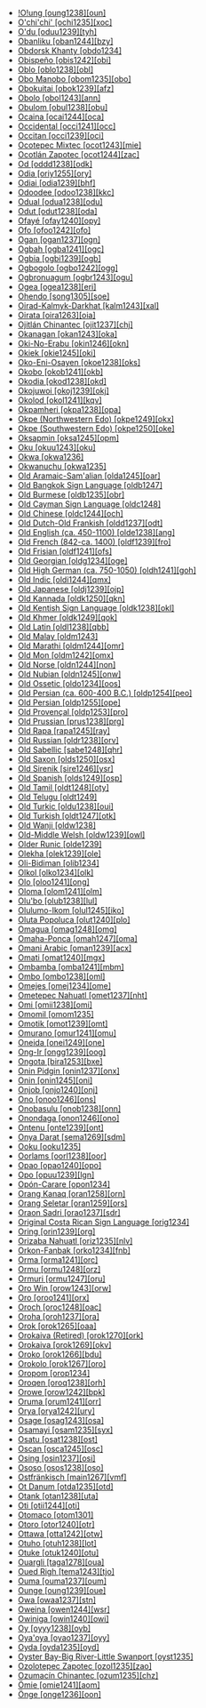 - [!O!ung [oung1238][oun]](tree/book1242/oung1238/md.ini)
- [O'chi'chi' [ochi1235][xoc]](tree/atla1278/volt1241/benu1247/delt1251/cent2028/kugb1242/obul1239/ochi1235/md.ini)
- [O'du [oduu1239][tyh]](tree/aust1305/khmu1236/phay1242/pram1235/oduu1239/md.ini)
- [Obanliku [oban1244][bzy]](tree/atla1278/volt1241/benu1247/bant1294/sout3152/bend1256/oban1244/md.ini)
- [Obdorsk Khanty [obdo1234]](tree/ural1272/khan1279/nort3264/obdo1234/md.ini)
- [Obispeño [obis1242][obi]](tree/chum1262/obis1242/md.ini)
- [Oblo [oblo1238][obl]](tree/atla1278/volt1241/nort3149/came1255/unun9906/oblo1238/md.ini)
- [Obo Manobo [obom1235][obo]](tree/aust1307/mala1545/grea1284/mano1276/cent2255/east2778/west2829/obom1235/md.ini)
- [Obokuitai [obok1239][afz]](tree/lake1255/tari1255/east2502/erit1238/obok1239/md.ini)
- [Obolo [obol1243][ann]](tree/atla1278/volt1241/benu1247/delt1251/obol1242/obol1244/obol1243/md.ini)
- [Obulom [obul1238][obu]](tree/atla1278/volt1241/benu1247/delt1251/cent2028/kugb1242/obul1239/obul1238/md.ini)
- [Ocaina [ocai1244][oca]](tree/huit1251/nonu1240/ocai1244/md.ini)
- [Occidental [occi1241][occ]](tree/book1242/occi1241/md.ini)
- [Occitan [occi1239][oci]](tree/indo1319/clas1257/ital1284/lati1262/lati1263/impe1234/roma1334/ital1285/west2813/shif1234/sout3183/occi1240/occi1239/md.ini)
- [Ocotepec Mixtec [ocot1243][mie]](tree/otom1299/east2557/amuz1253/mixt1422/mixt1423/mixt1427/west2824/ocot1243/md.ini)
- [Ocotlán Zapotec [ocot1244][zac]](tree/otom1299/east2557/popo1292/zapo1436/zapo1437/nucl1765/core1259/cent2146/west2947/exte1234/ocot1244/md.ini)
- [Od [oddd1238][odk]](tree/indo1319/clas1257/indo1320/indo1321/indo1322/subc1234/guja1255/raja1256/oddd1238/md.ini)
- [Odia [oriy1255][ory]](tree/indo1319/clas1257/indo1320/indo1321/indo1323/oriy1254/macr1269/oriy1255/md.ini)
- [Odiai [odia1239][bhf]](tree/odia1239/md.ini)
- [Odoodee [odoo1238][kkc]](tree/east2433/odoo1238/md.ini)
- [Odual [odua1238][odu]](tree/atla1278/volt1241/benu1247/delt1251/cent2028/abua1243/odua1238/md.ini)
- [Odut [odut1238][oda]](tree/book1242/odut1238/md.ini)
- [Ofayé [ofay1240][opy]](tree/nucl1710/ofay1240/md.ini)
- [Ofo [ofoo1242][ofo]](tree/siou1252/core1249/ohio1234/sout2988/ofoo1242/md.ini)
- [Ogan [ogan1237][ogn]](tree/book1242/ogan1237/md.ini)
- [Ogbah [ogba1241][ogc]](tree/atla1278/volt1241/benu1247/igbo1258/igbo1259/ogba1241/md.ini)
- [Ogbia [ogbi1239][ogb]](tree/atla1278/volt1241/benu1247/delt1251/cent2028/kugb1242/ogbi1239/md.ini)
- [Ogbogolo [ogbo1242][ogg]](tree/atla1278/volt1241/benu1247/delt1251/cent2028/kugb1242/ogbo1242/md.ini)
- [Ogbronuagum [ogbr1243][ogu]](tree/atla1278/volt1241/benu1247/delt1251/cent2028/kugb1242/ogbr1243/md.ini)
- [Ogea [ogea1238][eri]](tree/nucl1709/mada1298/raic1241/nuru1240/ogea1238/md.ini)
- [Ohendo [song1305][soe]](tree/atla1278/volt1241/benu1247/bant1294/sout3152/narr1281/cent2260/grea1286/ngir1248/ngir1249/ngir1252/ngir1254/boba1248/song1305/md.ini)
- [Oirad-Kalmyk-Darkhat [kalm1243][xal]](tree/mong1349/mong1329/oira1260/khal1273/mong1331/kalm1243/md.ini)
- [Oirata [oira1263][oia]](tree/timo1261/east2519/east2520/fata1246/oira1263/md.ini)
- [Ojitlán Chinantec [ojit1237][chj]](tree/otom1299/west2783/otop1241/chin1484/cent2365/nort3349/chin1486/ojit1237/md.ini)
- [Okanagan [okan1243][oka]](tree/sali1255/inte1241/sout1559/okan1243/md.ini)
- [Oki-No-Erabu [okin1246][okn]](tree/japo1237/ryuk1243/nort3255/amam1245/nucl1644/okin1245/okin1246/md.ini)
- [Okiek [okie1245][oki]](tree/nilo1247/sout2830/kale1246/okie1247/okie1245/md.ini)
- [Oko-Eni-Osayen [okoe1238][oks]](tree/atla1278/volt1241/benu1247/okoe1238/md.ini)
- [Okobo [okob1241][okb]](tree/atla1278/volt1241/benu1247/delt1251/obol1242/okob1241/md.ini)
- [Okodia [okod1238][okd]](tree/ijoi1239/ijoo1239/west2446/inla1259/okod1238/md.ini)
- [Okojuwoi [okoj1239][okj]](tree/grea1241/midd1323/okoj1239/md.ini)
- [Okolod [okol1241][kqv]](tree/aust1307/mala1545/nort3253/sout3154/grea1294/muru1275/east2724/okol1241/md.ini)
- [Okpamheri [okpa1238][opa]](tree/atla1278/volt1241/benu1247/akpe1249/edoi1239/nort3183/sout3171/okpa1238/md.ini)
- [Okpe (Northwestern Edo) [okpe1249][okx]](tree/atla1278/volt1241/benu1247/akpe1249/edoi1239/nort3183/sout3171/okpe1251/okpe1249/md.ini)
- [Okpe (Southwestern Edo) [okpe1250][oke]](tree/atla1278/volt1241/benu1247/akpe1249/edoi1239/sout2805/okpe1250/md.ini)
- [Oksapmin [oksa1245][opm]](tree/nucl1709/cent2116/awyu1265/okok1235/oksa1245/md.ini)
- [Oku [okuu1243][oku]](tree/atla1278/volt1241/benu1247/bant1294/sout3152/wide1239/narr1282/ring1243/cent2275/okuu1243/md.ini)
- [Okwa [okwa1236]](tree/uncl1493/okwa1236/md.ini)
- [Okwanuchu [okwa1235]](tree/uncl1493/okwa1235/md.ini)
- [Old Aramaic-Sam'alian [olda1245][oar]](tree/afro1255/semi1276/west2786/cent2236/nort3165/aram1259/olda1245/md.ini)
- [Old Bangkok Sign Language [oldb1247]](tree/sign1238/deaf1237/oldc1249/oldc1250/oldb1247/md.ini)
- [Old Burmese [oldb1235][obr]](tree/sino1245/burm1265/lolo1265/burm1266/sout3159/nucl1730/oldm1246/oldb1235/md.ini)
- [Old Cayman Sign Language [oldc1248]](tree/sign1238/vill1244/prov1248/oldc1248/md.ini)
- [Old Chinese [oldc1244][och]](tree/sino1245/sini1245/oldc1244/md.ini)
- [Old Dutch-Old Frankish [oldd1237][odt]](tree/indo1319/clas1257/germ1287/nort3152/west2793/macr1270/oldd1237/md.ini)
- [Old English (ca. 450-1100) [olde1238][ang]](tree/indo1319/clas1257/germ1287/nort3152/west2793/nort3175/angl1264/angl1265/olde1238/md.ini)
- [Old French (842-ca. 1400) [oldf1239][fro]](tree/indo1319/clas1257/ital1284/lati1262/lati1263/impe1234/roma1334/ital1285/west2813/shif1234/nort3208/gall1280/oila1234/oldf1239/md.ini)
- [Old Frisian [oldf1241][ofs]](tree/indo1319/clas1257/germ1287/nort3152/west2793/nort3175/angl1264/fris1239/oldf1241/md.ini)
- [Old Georgian [oldg1234][oge]](tree/kart1248/geor1252/geor1253/oldg1234/md.ini)
- [Old High German (ca. 750-1050) [oldh1241][goh]](tree/indo1319/clas1257/germ1287/nort3152/west2793/high1289/high1286/oldh1241/md.ini)
- [Old Indic [oldi1244][qmx]](tree/book1242/oldi1244/md.ini)
- [Old Japanese [oldj1239][ojp]](tree/japo1237/japa1256/oldj1239/md.ini)
- [Old Kannada [oldk1250][qkn]](tree/drav1251/sout3133/sout3138/tami1291/bada1263/kann1259/kann1255/oldk1250/md.ini)
- [Old Kentish Sign Language [oldk1238][okl]](tree/sign1238/vill1244/oldk1238/md.ini)
- [Old Khmer [oldk1249][qok]](tree/aust1305/khme1253/oldk1249/md.ini)
- [Old Latin [oldl1238][qbb]](tree/indo1319/clas1257/ital1284/lati1262/lati1263/oldl1238/md.ini)
- [Old Malay [oldm1243]](tree/aust1307/mala1545/mala1536/nort3170/mala1538/nucl1733/sing1270/oldm1243/md.ini)
- [Old Marathi [oldm1244][omr]](tree/indo1319/clas1257/indo1320/indo1321/indo1325/mara1416/oldm1244/md.ini)
- [Old Mon [oldm1242][omx]](tree/aust1305/moni1258/oldm1242/md.ini)
- [Old Norse [oldn1244][non]](tree/indo1319/clas1257/germ1287/nort3152/nort3160/west2805/oldn1244/md.ini)
- [Old Nubian [oldn1245][onw]](tree/nubi1251/nobi1239/oldn1245/md.ini)
- [Old Ossetic [oldo1234][oos]](tree/indo1319/clas1257/indo1320/iran1269/cent2317/sogd1247/osse1245/oldo1234/md.ini)
- [Old Persian (ca. 600-400 B.C.) [oldp1254][peo]](tree/indo1319/clas1257/indo1320/iran1269/sout3157/oldp1254/md.ini)
- [Old Persian [oldp1255][ope]](tree/book1242/oldp1255/md.ini)
- [Old Provençal [oldp1253][pro]](tree/indo1319/clas1257/ital1284/lati1262/lati1263/impe1234/roma1334/ital1285/west2813/shif1234/sout3183/occi1240/oldp1253/md.ini)
- [Old Prussian [prus1238][prg]](tree/indo1319/clas1257/balt1263/prus1238/md.ini)
- [Old Rapa [rapa1245][ray]](tree/aust1307/mala1545/cent2237/east2712/ocea1241/cent2060/east2445/poly1242/nucl1485/nort3246/solo1260/cent2298/east2449/cent2062/mang1433/rapa1245/md.ini)
- [Old Russian [oldr1238][orv]](tree/indo1319/clas1257/balt1263/slav1255/east1426/oldr1238/md.ini)
- [Old Sabellic [sabe1248][qhr]](tree/indo1319/clas1257/ital1284/sabe1249/sabe1248/md.ini)
- [Old Saxon [olds1250][osx]](tree/indo1319/clas1257/germ1287/nort3152/west2793/nort3175/alts1234/olds1250/md.ini)
- [Old Sirenik [sire1246][ysr]](tree/eski1264/eski1265/sire1246/md.ini)
- [Old Spanish [olds1249][osp]](tree/indo1319/clas1257/ital1284/lati1262/lati1263/impe1234/roma1334/ital1285/west2813/shif1234/sout3183/west2838/cast1243/olds1249/md.ini)
- [Old Tamil [oldt1248][oty]](tree/drav1251/sout3133/sout3138/tami1291/tami1292/tami1293/tami1294/tami1297/tami1298/tami1299/oldt1248/md.ini)
- [Old Telugu [oldt1249]](tree/drav1251/sout3133/sout3139/telu1265/oldt1249/md.ini)
- [Old Turkic [oldu1238][oui]](tree/turk1311/comm1245/karl1243/oldu1238/md.ini)
- [Old Turkish [oldt1247][otk]](tree/book1242/oldt1247/md.ini)
- [Old Wanji [oldw1238]](tree/indo1319/clas1257/indo1320/iran1269/shug1237/shug1253/oldw1238/md.ini)
- [Old-Middle Welsh [oldw1239][owl]](tree/indo1319/clas1257/celt1248/nucl1715/tgbc1234/insu1254/bryt1239/oldm1247/oldw1239/md.ini)
- [Older Runic [olde1239]](tree/indo1319/clas1257/germ1287/nort3152/olde1239/md.ini)
- [Olekha [olek1239][ole]](tree/sino1245/bodi1256/bodi1257/tsha1246/east1469/olek1239/md.ini)
- [Oli-Bidiman [olib1234]](tree/atla1278/volt1241/benu1247/bant1294/sout3152/narr1281/bant1295/sawa1251/dual1244/olib1234/md.ini)
- [Olkol [olko1234][olk]](tree/book1242/olko1234/md.ini)
- [Olo [oloo1241][ong]](tree/nucl1708/auol1234/oloe1234/oloo1241/md.ini)
- [Oloma [olom1241][olm]](tree/atla1278/volt1241/benu1247/akpe1249/edoi1239/nort3183/sout3171/olom1241/md.ini)
- [Olu'bo [olub1238][lul]](tree/cent2225/moru1252/sout2827/olub1238/md.ini)
- [Olulumo-Ikom [olul1245][iko]](tree/atla1278/volt1241/benu1247/delt1251/uppe1418/cent2027/east2400/olul1245/md.ini)
- [Oluta Popoluca [olut1240][plo]](tree/mixe1284/mixe1286/olut1240/md.ini)
- [Omagua [omag1248][omg]](tree/tupi1275/mawe1252/awet1245/tupi1276/sout3271/tupi1287/omag1247/omag1248/md.ini)
- [Omaha-Ponca [omah1247][oma]](tree/siou1252/core1249/miss1254/dheg1241/omah1247/md.ini)
- [Omani Arabic [oman1239][acx]](tree/afro1255/semi1276/west2786/cent2236/arab1394/arab1395/arab1393/oman1239/md.ini)
- [Omati [omat1240][mgx]](tree/book1242/omat1240/md.ini)
- [Ombamba [omba1241][mbm]](tree/atla1278/volt1241/benu1247/bant1294/sout3152/narr1281/cent2260/njeb1243/mber1262/tsit1234/omba1243/omba1241/md.ini)
- [Ombo [ombo1238][oml]](tree/atla1278/volt1241/benu1247/bant1294/sout3152/narr1281/cent2260/grea1286/kela1261/vieu1234/nkut1239/ombo1238/md.ini)
- [Omejes [omej1234][ome]](tree/book1242/omej1234/md.ini)
- [Ometepec Nahuatl [omet1237][nht]](tree/utoa1244/sout3136/cora1261/azte1234/east2720/omet1237/md.ini)
- [Omi [omii1238][omi]](tree/cent2225/moru1252/cent2043/kali1312/omii1238/md.ini)
- [Omomil [omom1235]](tree/utoa1244/nort2953/unun9948/omom1235/md.ini)
- [Omotik [omot1239][omt]](tree/nilo1247/sout2830/tato1241/omot1239/md.ini)
- [Omurano [omur1241][omu]](tree/omur1241/md.ini)
- [Oneida [onei1249][one]](tree/iroq1247/nort2947/moha1257/onei1249/md.ini)
- [Ong-Ir [ongg1239][oog]](tree/aust1305/katu1271/taoi1247/ongt1234/ongg1239/md.ini)
- [Ongota [bira1253][bxe]](tree/bira1253/md.ini)
- [Onin Pidgin [onin1237][onx]](tree/pidg1258/onin1246/onin1237/md.ini)
- [Onin [onin1245][oni]](tree/aust1307/mala1545/cent2237/cent2245/keit1238/yamd1241/onin1244/onin1245/md.ini)
- [Onjob [onjo1240][onj]](tree/daga1274/onjo1240/md.ini)
- [Ono [onoo1246][ons]](tree/nucl1709/fini1244/huon1246/east2705/kala1410/onoo1246/md.ini)
- [Onobasulu [onob1238][onn]](tree/bosa1245/bosa1246/onob1238/md.ini)
- [Onondaga [onon1246][ono]](tree/iroq1247/nort2947/onon1246/md.ini)
- [Ontenu [onte1239][ont]](tree/book1242/onte1239/md.ini)
- [Onya Darat [sema1269][sdm]](tree/aust1307/mala1545/land1261/bida1239/sout2922/sema1269/md.ini)
- [Ooku [ooku1235]](tree/mail1249/bauw1241/ooku1235/md.ini)
- [Oorlams [oorl1238][oor]](tree/indo1319/clas1257/germ1287/nort3152/west2793/macr1270/midd1347/mode1257/glob1241/afri1273/oorl1238/md.ini)
- [Opao [opao1240][opo]](tree/nucl1580/west2573/opao1240/md.ini)
- [Opo [opuu1239][lgn]](tree/koma1264/opuu1238/dana1255/opuu1239/md.ini)
- [Opón-Carare [opon1234]](tree/cari1283/yukp1242/opon1234/md.ini)
- [Orang Kanaq [oran1258][orn]](tree/aust1307/mala1545/mala1536/nort3170/mala1538/nucl1733/sing1270/oran1258/md.ini)
- [Orang Seletar [oran1259][ors]](tree/aust1307/mala1545/mala1536/nort3170/mala1538/nucl1733/sing1270/oran1259/md.ini)
- [Oraon Sadri [orao1237][sdr]](tree/indo1319/clas1257/indo1320/indo1321/biha1245/west2806/sada1242/orao1237/md.ini)
- [Original Costa Rican Sign Language [orig1234]](tree/sign1238/vill1244/orig1234/md.ini)
- [Oring [orin1239][org]](tree/atla1278/volt1241/benu1247/delt1251/uppe1418/cent2027/nort2790/kori1259/orin1239/md.ini)
- [Orizaba Nahuatl [oriz1235][nlv]](tree/utoa1244/sout3136/cora1261/azte1234/east2720/tehu1243/oriz1235/md.ini)
- [Orkon-Fanbak [orko1234][fnb]](tree/aust1307/mala1545/cent2237/east2712/ocea1241/nort3195/cent2269/ambr1240/port1292/orko1234/md.ini)
- [Orma [orma1241][orc]](tree/afro1255/cush1243/east2699/lowl1267/sout3055/main1283/nucl1701/nucl1736/cent2302/cent2303/orma1241/md.ini)
- [Ormu [ormu1248][orz]](tree/aust1307/mala1545/cent2237/east2712/ocea1241/west2818/nort3206/sarm1241/jaya1243/ormu1248/md.ini)
- [Ormuri [ormu1247][oru]](tree/indo1319/clas1257/indo1320/iran1269/ormu1249/ormu1247/md.ini)
- [Oro Win [orow1243][orw]](tree/chap1271/more1263/wari1269/wanh1234/wari1267/orow1243/md.ini)
- [Oro [oroo1241][orx]](tree/atla1278/volt1241/benu1247/delt1251/obol1242/oroo1241/md.ini)
- [Oroch [oroc1248][oac]](tree/tung1282/east2366/cent2235/oroc1248/md.ini)
- [Oroha [oroh1237][ora]](tree/aust1307/mala1545/cent2237/east2712/ocea1241/sout2853/mala1485/mala1540/mala1542/sout3198/oroh1237/md.ini)
- [Orok [orok1265][oaa]](tree/tung1282/east2366/orok1264/ulch1242/orok1265/md.ini)
- [Orokaiva (Retired) [orok1270][ork]](tree/book1242/orok1270/md.ini)
- [Orokaiva [orok1269][okv]](tree/nucl1709/bina1276/bina1279/nucl1603/sout2934/orok1268/orok1269/md.ini)
- [Oroko [orok1266][bdu]](tree/atla1278/volt1241/benu1247/bant1294/sout3152/narr1281/bant1295/sawa1251/kpwe1234/orok1266/md.ini)
- [Orokolo [orok1267][oro]](tree/nucl1580/west2573/orok1267/md.ini)
- [Oropom [orop1234]](tree/book1242/orop1234/md.ini)
- [Oroqen [oroq1238][orh]](tree/tung1282/nort3147/west2427/oroq1238/md.ini)
- [Orowe [orow1242][bpk]](tree/aust1307/mala1545/cent2237/east2712/ocea1241/sout3173/newc1243/main1286/sout3313/mids1246/orow1242/md.ini)
- [Oruma [orum1241][orr]](tree/ijoi1239/ijoo1239/west2446/inla1259/orum1241/md.ini)
- [Orya [orya1242][ury]](tree/toro1256/orya1242/md.ini)
- [Osage [osag1243][osa]](tree/siou1252/core1249/miss1254/dheg1241/osag1244/osag1243/md.ini)
- [Osamayi [osam1235][syx]](tree/atla1278/volt1241/benu1247/bant1294/sout3152/narr1281/bant1295/kele1260/grea1288/ndas1239/osam1235/md.ini)
- [Osatu [osat1238][ost]](tree/atla1278/volt1241/benu1247/bant1294/sout3152/wide1239/narr1282/sout3181/osat1238/md.ini)
- [Oscan [osca1245][osc]](tree/indo1319/clas1257/ital1284/sabe1249/osca1245/md.ini)
- [Osing [osin1237][osi]](tree/aust1307/mala1545/java1253/mode1251/osin1237/md.ini)
- [Ososo [osos1238][oso]](tree/atla1278/volt1241/benu1247/akpe1249/edoi1239/nort3183/igwi1234/osos1238/md.ini)
- [Ostfränkisch [main1267][vmf]](tree/indo1319/clas1257/germ1287/nort3152/west2793/high1289/high1286/midd1349/mode1258/uppe1464/main1267/md.ini)
- [Ot Danum [otda1235][otd]](tree/aust1307/mala1545/basa1291/grea1283/nort2891/otda1235/md.ini)
- [Otank [otan1238][uta]](tree/atla1278/volt1241/benu1247/bant1294/sout3152/tivo1239/cent2261/cent2267/tive1237/tivi1234/otan1238/md.ini)
- [Oti [otii1244][oti]](tree/otii1244/md.ini)
- [Otomaco [otom1301]](tree/otom1276/otom1301/md.ini)
- [Otoro [otor1240][otr]](tree/heib1242/west2502/cent2049/eban1241/otor1240/md.ini)
- [Ottawa [otta1242][otw]](tree/algi1248/algo1256/algo1257/east2765/ojib1240/ojib1241/otta1242/md.ini)
- [Otuho [otuh1238][lot]](tree/nilo1247/east2418/teso1247/lotu1248/lotu1249/otuh1238/md.ini)
- [Otuke [otuk1240][otu]](tree/boro1281/boro1285/otuk1240/md.ini)
- [Ouargli [taga1278][oua]](tree/afro1255/berb1260/grea1296/zena1250/moza1250/ouar1239/taga1278/md.ini)
- [Oued Righ [tema1243][tjo]](tree/afro1255/berb1260/grea1296/zena1250/moza1250/ouar1239/tema1243/md.ini)
- [Ouma [ouma1237][oum]](tree/aust1307/mala1545/cent2237/east2712/ocea1241/west2818/papu1253/peri1258/cent2070/oumi1237/ouma1237/md.ini)
- [Ounge [oung1239][oue]](tree/sout2948/nasi1247/oung1239/md.ini)
- [Owa [owaa1237][stn]](tree/aust1307/mala1545/cent2237/east2712/ocea1241/sout2853/mala1485/mala1540/sanc1243/owaa1237/md.ini)
- [Oweina [owen1244][wsr]](tree/nucl1709/kain1273/kain1274/gauw1235/awao1234/owen1244/md.ini)
- [Owiniga [owin1240][owi]](tree/left1242/owin1240/md.ini)
- [Oy [oyyy1238][oyb]](tree/aust1305/bahn1264/west2399/nucl1299/oyyy1238/md.ini)
- [Oya'oya [oyao1237][oyy]](tree/aust1307/mala1545/cent2237/east2712/ocea1241/west2818/papu1253/nucl1744/suau1243/oyao1237/md.ini)
- [Oyda [oyda1235][oyd]](tree/gong1255/omet1238/nort3161/cent2046/oyda1235/md.ini)
- [Oyster Bay-Big River-Little Swanport [oyst1235]](tree/oyst1235/md.ini)
- [Ozolotepec Zapotec [ozol1235][zao]](tree/otom1299/east2557/popo1292/zapo1436/zapo1437/nucl1765/core1259/miah1236/miah1237/ozol1235/md.ini)
- [Ozumacín Chinantec [ozum1235][chz]](tree/otom1299/west2783/otop1241/chin1484/cent2365/sout3333/chin1485/ozum1235/md.ini)
- [Ömie [omie1241][aom]](tree/koia1260/bara1376/omie1241/md.ini)
- [Önge [onge1236][oon]](tree/jara1244/onge1236/md.ini)
